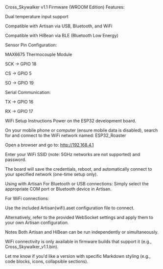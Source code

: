 Cross_Skywalker v1.1 Firmware (WROOM Edition)
Features:

Dual temperature input support

Compatible with Artisan via USB, Bluetooth, and WiFi

Compatible with HiBean via BLE (Bluetooth Low Energy)

Sensor Pin Configuration:

MAX6675 Thermocouple Module

SCK → GPIO 18

CS → GPIO 5

SO → GPIO 19

Serial Communication:

TX → GPIO 16

RX → GPIO 17

WiFi Setup Instructions
Power on the ESP32 development board.

On your mobile phone or computer (ensure mobile data is disabled), search for and connect to the WiFi network named:
ESP32_Roaster

Open a browser and go to:
http://192.168.4.1

Enter your WiFi SSID (note: 5GHz networks are not supported) and password.

The board will save the credentials, reboot, and automatically connect to your specified network (one-time setup only).

Using with Artisan
For Bluetooth or USB connections:
Simply select the appropriate COM port or Bluetooth device in Artisan.

For WiFi connections:

Use the included Artisan(wifi).aset configuration file to connect.

Alternatively, refer to the provided WebSocket settings and apply them to your own Artisan configuration.

Notes
Both Artisan and HiBean can be run independently or simultaneously.

WiFi connectivity is only available in firmware builds that support it (e.g., Cross_Skywalker_v1.1.bin).

Let me know if you'd like a version with specific Markdown styling (e.g., code blocks, icons, collapsible sections).
